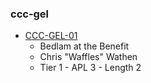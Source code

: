 ### ccc-gel
* [CCC-GEL-01](http://www.dmsguild.com/product/237193/CCCGEL01-Bedlam-at-the-Benefit?affiliate_id=757342)
    * Bedlam at the Benefit
    * Chris "Waffles" Wathen
    * Tier 1 - APL 3 - Length 2
